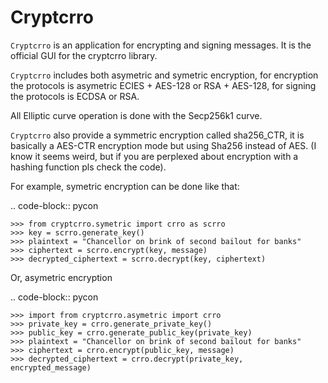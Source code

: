 Cryptcrro
=================

``Cryptcrro`` is an application for encrypting and signing messages. It is the official GUI for the cryptcrro library.

``Cryptcrro`` includes both asymetric and symetric encryption, for encryption the protocols is asymetric ECIES + AES-128 or RSA + AES-128, for signing the protocols is ECDSA or RSA.

All Elliptic curve operation is done with the Secp256k1 curve.

``Cryptcrro`` also provide a symmetric encryption called sha256_CTR, it is basically a AES-CTR encryption mode but using Sha256 instead of AES. (I know it seems weird, but if you are perplexed about encryption with a hashing function pls check the code).


 For example, symetric encryption can be done like that:

.. code-block:: pycon

    >>> from cryptcrro.symetric import crro as scrro
    >>> key = scrro.generate_key()
    >>> plaintext = "Chancellor on brink of second bailout for banks"
    >>> ciphertext = scrro.encrypt(key, message)
    >>> decrypted_ciphertext = scrro.decrypt(key, ciphertext)

 Or, asymetric encryption

.. code-block:: pycon

    >>> import from cryptcrro.asymetric import crro
    >>> private_key = crro.generate_private_key()
    >>> public_key = crro.generate_public_key(private_key)
    >>> plaintext = "Chancellor on brink of second bailout for banks"
    >>> ciphertext = crro.encrypt(public_key, message) 
    >>> decrypted_ciphertext = crro.decrypt(private_key, encrypted_message) 
